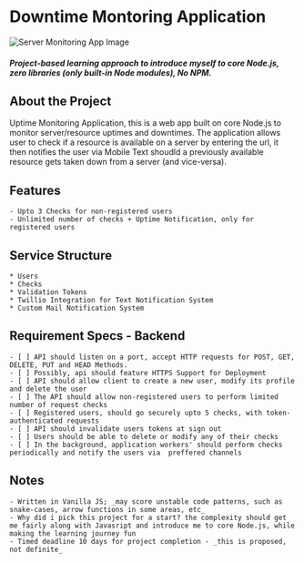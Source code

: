 # Downtime Montoring Application
![Server Monitoring App Image](https://www.atatus.com/images/home/performance-monitoring.svg)

#### _Project-based learning approach to introduce myself to core Node.js, zero libraries (only built-in Node modules), No NPM._

## About the Project
Uptime Monitoring Application, this is a web app built on core Node.js to monitor server/resource uptimes and downtimes.
The application allows user to check if a resource is available on a server by entering the url, it then notifies the user via Mobile Text shoudld a previously available resource gets taken down from a server (and vice-versa).

## Features
    - Upto 3 Checks for non-registered users
    - Unlimited number of checks + Uptime Notification, only for registered users

## Service Structure
    * Users
    * Checks
    * Validation Tokens
    * Twillio Integration for Text Notification System
    * Custom Mail Notification System

## Requirement Specs - Backend
    - [ ] API should listen on a port, accept HTTP requests for POST, GET, DELETE, PUT and HEAD Methods.
    - [ ] Possibly, api should feature HTTPS Support for Deployment
    - [ ] API should allow client to create a new user, modify its profile and delete the user
    - [ ] The API should allow non-registered users to perform limited number of request checks
    - [ ] Registered users, should go securely upto 5 checks, with token-authenticated requests
    - [ ] API should invalidate users tokens at sign out
    - [ ] Users should be able to delete or modify any of their checks
    - [ ] In the background, application workers' should perform checks periodically and notify the users via  preffered channels

## Notes
    - Written in Vanilla JS; _may score unstable code patterns, such as snake-cases, arrow functions in some areas, etc_
    - Why did i pick this project for a start? the complexity should get me fairly along with Javasript and introduce me to core Node.js, while making the learning journey fun
    - Timed deadline 10 days for project completion - _this is proposed, not definite_